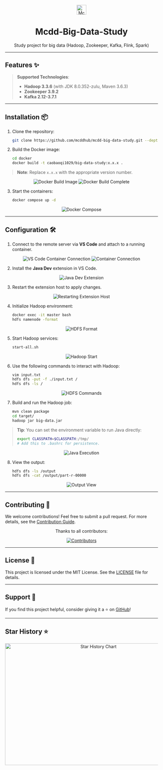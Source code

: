 <p align="center">
 <img src="/assets/android-icon-192x192.png" width="32" alt="Mcdd-Big-Data-Study">
</p>
<div align="center">
  <h1 align="center">Mcdd-Big-Data-Study</h1>
  <p>Study project for big data (Hadoop, Zookeeper, Kafka, Flink, Spark)</p>
</div>

---

## Features ✨

> **Supported Technologies**:
>
> - **Hadoop 3.3.6** (with JDK 8.0.352-zulu, Maven 3.6.3)
> - **Zookeeper 3.9.2**
> - **Kafka 2.12-3.7.1**

---

## Installation 📦

1. Clone the repository:
   ```bash
   git clone https://github.com/mcddhub/mcdd-big-data-study.git --depth=1 && cd mcdd-big-data-study
   ```
2. Build the Docker image:
   ```bash
   cd docker
   docker build -t caobaoqi1029/big-data-study:x.x.x .
   ```

> **Note**: Replace `x.x.x` with the appropriate version number.

<div align="center">
  <img src="./assets/202409180939125-1726623623512-6.png" alt="Docker Build Image" />
  <img src="./assets/202409140630136.png" alt="Docker Build Complete" />
</div>

3. Start the containers:
   ```bash
   docker compose up -d
   ```

<div align="center">
  <img src="./assets/202409140635196.png" alt="Docker Compose" />
</div>

---

## Configuration 🛠

1. Connect to the remote server via **VS Code** and attach to a running container.

<div align="center">
  <img src="./assets/202409180835928.png" alt="VS Code Container Connection" />
  <img src="./assets/202409180836305.png" alt="Container Connection" />
</div>

2. Install the **Java Dev** extension in VS Code.

<div align="center">
  <img src="./assets/202409180837632.png" alt="Java Dev Extension" />
</div>

3. Restart the extension host to apply changes.

<div align="center">
  <img src="./assets/202409180937017.png" alt="Restarting Extension Host" />
</div>

4. Initialize Hadoop environment:
   ```bash
   docker exec -it master bash
   hdfs namenode -format
   ```

<div align="center">
  <img src="./assets/202409140654020.png" alt="HDFS Format" />
</div>

5. Start Hadoop services:
   ```bash
   start-all.sh
   ```

<div align="center">
  <img src="./assets/202409140656454.png" alt="Hadoop Start" />
</div>

6. Use the following commands to interact with Hadoop:
   ```bash
   vim input.txt
   hdfs dfs -put -f ./input.txt /
   hdfs dfs -ls /
   ```

<div align="center">
  <img src="./assets/202409140658928.png" alt="HDFS Commands" />
</div>

7. Build and run the Hadoop job:
   ```bash
   mvn clean package
   cd target/
   hadoop jar big-data.jar
   ```

> **Tip**: You can set the environment variable to run Java directly:
> ```bash
> export CLASSPATH=$CLASSPATH:/tmp/
> # Add this to .bashrc for persistence.
> ```

<div align="center">
  <img src="./assets/202409140701832.png" alt="Java Execution" />
</div>

8. View the output:
   ```bash
   hdfs dfs -ls /output
   hdfs dfs -cat /output/part-r-00000
   ```

<div align="center">
  <img src="./assets/202409140702534.png" alt="Output View" />
</div>

---

## Contributing 🤝

We welcome contributions! Feel free to submit a pull request. For more details, see the [Contribution Guide](https://github.com/mcddhub/mcdd-big-data-study/blob/main/CONTRIBUTING.md).

<div align="center">
  <p>Thanks to all contributors:</p>
  <a href="https://github.com/mcddhub/mcdd-big-data-study/graphs/contributors">
    <img src="https://contrib.rocks/image?repo=mcddhub/mcdd-big-data-study" alt="Contributors" />
  </a>
</div>

---

## License 📄

This project is licensed under the MIT License. See the [LICENSE](https://github.com/mcddhub/mcdd-big-data-study/blob/main/LICENSE) file for details.

---

## Support 💖

If you find this project helpful, consider giving it a ⭐️ on [GitHub](https://github.com/mcddhub/mcdd-big-data-study)!

---

## Star History ⭐

<div align="center">
  <img src="https://api.star-history.com/svg?repos=mcddhub/mcdd-big-data-study&type=Date" width="600" height="400" alt="Star History Chart" valign="middle">
</div>
